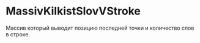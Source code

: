 # MassivKilkistSlovVStroke
Массив который выводит позицию последней точки и количество слов в строке.
